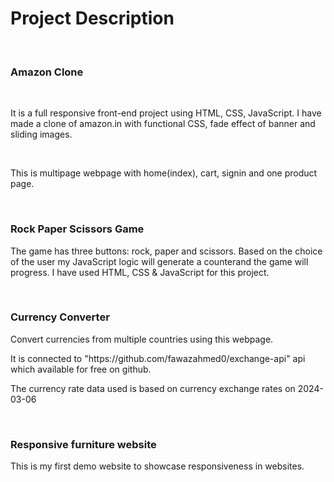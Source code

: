 <h1>Project Description</h1>
<br>
<h3>Amazon Clone</h3> <br>
<p>It is a full responsive front-end project using HTML, CSS, JavaScript. I have made a clone of amazon.in with functional CSS, fade effect of banner and sliding images.</p>
<br>
<p>This is multipage webpage with home(index), cart, signin and one product page.</p>
<br>
<h3>Rock Paper Scissors Game</h3>
<p>The game has three buttons: rock, paper and scissors. Based on the choice of the user my JavaScript logic will generate a counterand the game will progress. I have used HTML, CSS & JavaScript for this project.</p>
<br>
<h3>Currency Converter </h3>
<p>Convert currencies from multiple countries using this webpage.</p>
<p>It is connected to "https://github.com/fawazahmed0/exchange-api" api which available for free on github.</p>
<p>The currency rate data used is based on currency exchange rates on 2024-03-06</p>
<br>
<h3>Responsive furniture website</h3> 
<p>This is my first demo website to showcase responsiveness in websites.</p>
